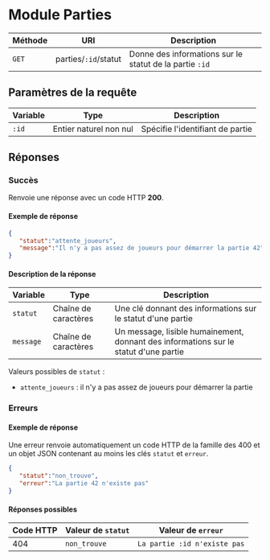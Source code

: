 # Module Parties

Méthode | URI | Description
------------- | ------------- | -------------
`GET`  | parties/`:id`/statut | Donne des informations sur le statut de la partie `:id`

## Paramètres de la requête
Variable | Type | Description
------------- | ------------- | -------------
`:id`  | Entier naturel non nul | Spécifie l'identifiant de partie

## Réponses
### Succès
Renvoie une réponse avec un code HTTP **200**.

#### Exemple de réponse
```json
{
   "statut":"attente_joueurs",
   "message":"Il n'y a pas assez de joueurs pour démarrer la partie 42"
}
```
#### Description de la réponse
Variable | Type | Description
------------- | ------------- | -------------
`statut`  | Chaîne de caractères | Une clé donnant des informations sur le statut d'une partie
`message`  | Chaîne de caractères | Un message, lisible humainement, donnant des informations sur le statut d'une partie

Valeurs possibles de `statut` :
- `attente_joueurs` : il n'y a pas assez de joueurs pour démarrer la partie

### Erreurs
#### Exemple de réponse
Une erreur renvoie automatiquement un code HTTP de la famille des 400 et un objet JSON contenant au moins les clés `statut` et `erreur`.
```json
{
   "statut":"non_trouve",
   "erreur":"La partie 42 n'existe pas"
}
```

#### Réponses possibles
Code HTTP | Valeur de `statut` | Valeur de `erreur`
------------- | ------------- | -------------
404  | `non_trouve` | `La partie :id n'existe pas`